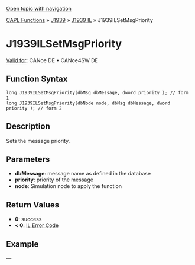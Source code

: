 [Open topic with navigation](../../../../../../CANoeDEFamily.htm#Topics/CAPLFunctions/J1939/J1939InteractionLayer/Functions/CAPLfunctionj1939ilsetmsgpriority.md)

[CAPL Functions](../../../CAPLfunctions.md) » [J1939](../../CAPLfunctionsJ1939StartPage.md) » [J1939 IL](../CAPLfunctionsJ1939ILOverview.md) » J1939ILSetMsgPriority

# J1939ILSetMsgPriority

[Valid for](../../../../Shared/FeatureAvailability.md): CANoe DE • CANoe4SW DE

## Function Syntax

```plaintext
long J1939ILSetMsgPriority(dbMsg dbMessage, dword priority ); // form 1
long J1939ILSetMsgPriority(dbNode node, dbMsg dbMessage, dword priority ); // form 2
```

## Description

Sets the message priority.

## Parameters

- **dbMessage**: message name as defined in the database
- **priority**: priority of the message
- **node**: Simulation node to apply the function

## Return Values

- **0**: success
- **< 0**: [IL Error Code](../../../CAPLfunctionsISOj1939ErrorCodes.md)

## Example

—
